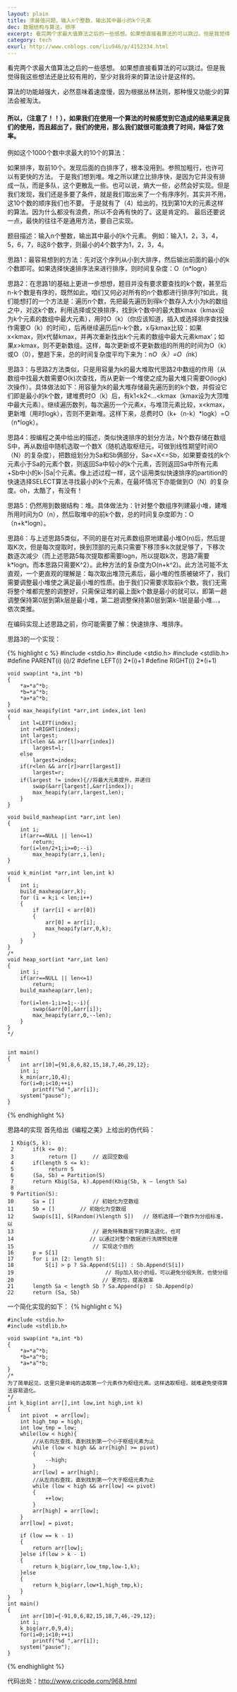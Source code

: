 ```yaml
---
layout: plain
title: 求最值问题，输入n个整数，输出其中最小的k个元素
dec: 数据结构与算法，排序
excerpt: 看完两个求最大值算法之后的一些感想。如果想直接看算法的可以跳过。但是我觉得我这些想法还是比较有用的，至少对我将来的算法设计是这样的。算法的功能越强大，必然意味着速度慢，因为根据丛林法则，那种慢又功能少的算法会被淘汰。所以，（注意了！！），如果我们在使用一个算法的时候感觉到它造成的结果满足我们的使用，
category: tech
exurl: http://www.cnblogs.com/liu946/p/4152334.html
---
```

看完两个求最大值算法之后的一些感想。
如果想直接看算法的可以跳过。但是我觉得我这些想法还是比较有用的，至少对我将来的算法设计是这样的。

算法的功能越强大，必然意味着速度慢，因为根据丛林法则，那种慢又功能少的算法会被淘汰。

#### 所以，（注意了！！），如果我们在使用一个算法的时候感觉到它造成的结果满足我们的使用，而且超出了，我们的使用，那么我们就很可能浪费了时间，降低了效率。

例如这个1000个数中求最大的10个的算法：

如果排序，取前10个。发现后面的白排序了，根本没用到。参照加粗行，也许可以有更快的方法。
于是我们想到堆。堆之所以建立比排序快，是因为它并没有排成一队，而是多队，这个更散乱一些。也可以说，熵大一些，必然会好实现。但是我们发现，我们还是多要了条件，就是我们取出来了一个有序序列，其实并不用，这10个数的顺序我们也不要。
于是就有了（4）给出的，找到第10大的元素这样的算法。因为什么都没有浪费，所以不会再有快的了。这是肯定的。
最后还要说一点，最快的往往不是通用方法，要自己实现。
 

题目描述：输入n个整数，输出其中最小的k个元素。
例如：输入1，2，3，4，5，6，7，8这8个数字，则最小的4个数字为1，2，3，4。


思路1：最容易想到的方法：先对这个序列从小到大排序，然后输出前面的最小的k个数即可。如果选择快速排序法来进行排序，则时间复杂度：O（n*logn）


思路2：在思路1的基础上更进一步想想，题目并没有要求要查找的k个数，甚至后n-k个数是有序的，既然如此，咱们又何必对所有的n个数都进行排序列?如此，我们能想打的一个方法是：遍历n个数，先把最先遍历到得k个数存入大小为k的数组之中，对这k个数，利用选择或交换排序，找到k个数中的最大数kmax（kmax设为k个元素的数组中最大元素），用时O（k）（你应该知道，插入或选择排序查找操作需要O（k）的时间），后再继续遍历后n-k个数，x与kmax比较：如果x<kmax，则x代替kmax，并再次重新找出k个元素的数组中最大元素kmax‘；如果x>kmax，则不更新数组。这样，每次更新或不更新数组的所用的时间为O（k）或O（0），整趟下来，总的时间复杂度平均下来为：n*O（k）=O（n*k）

思路3：与思路2方法类似，只是用容量为k的最大堆取代思路2中数组的作用（从数组中找最大数需要O(k)次查找，而从更新一个堆使之成为最大堆只需要O(logk)次操作）。具体做法如下：用容量为k的最大堆存储最先遍历到的k个数，并假设它们即是最小的k个数，建堆费时O（k）后，有k1<k2<…<kmax（kmax设为大顶堆中最大元素）。继续遍历数列，每次遍历一个元素x，与堆顶元素比较，x<kmax，更新堆（用时logk），否则不更新堆。这样下来，总费时O（k+（n-k）\*logk）=O（n\*logk）。

思路4：按编程之美中给出的描述，类似快速排序的划分方法，N个数存储在数组S中，再从数组中随机选取一个数X（随机选取枢纽元，可做到线性期望时间O（N）的复杂度），把数组划分为Sa和Sb俩部分，Sa<=X<=Sb，如果要查找的k个元素小于Sa的元素个数，则返回Sa中较小的k个元素，否则返回Sa中所有元素+Sb中小的k-\|Sa\|个元素。像上述过程一样，这个运用类似快速排序的partition的快速选择SELECT算法寻找最小的k个元素，在最坏情况下亦能做到O（N）的复杂度。oh，太酷了，有没有！

思路5：仍然用到数据结构：堆。具体做法为：针对整个数组序列建最小堆，建堆所用时间为O（n），然后取堆中的前k个数，总的时间复杂度即为：O（n+k*logn）。

思路6：与上述思路5类似，不同的是在对元素数组原地建最小堆O(n)后，然后提取K次，但是每次提取时，换到顶部的元素只需要下移顶多k次就足够了，下移次数逐次减少（而上述思路5每次提取都需要logn，所以提取k次，思路7需要k*logn。而本思路只需要K^2）。此种方法的复杂度为O(n+k^2)。此方法可能不太直观，一个更直观的理解是：每次取出堆顶元素后，最小堆的性质被破坏了，我们需要调整最小堆使之满足最小堆的性质。由于我们只需要求取前k个数，我们无需将整个堆都完整的调整好，只需保证堆的最上面k个数是最小的就可以，即第一趟调整保持第0层到第k层是最小堆，第二趟调整保持第0层到第k-1层是最小堆…，依次类推。

在编码实现上述思路之前，你可能需要了解：快速排序、堆排序。

思路3的一个实现：

{% highlight c %}
    #include <stdio.h>
    #include <stdio.h>
    #include <stdlib.h>
    #define PARENT(i) (i)/2
    #define LEFT(i) 2*(i)+1
    #define RIGHT(i) 2*(i+1)
     
    void swap(int *a,int *b)
    {
        *a=*a^*b;  
        *b=*a^*b;  
        *a=*a^*b;  
    }
    void max_heapify(int *arr,int index,int len)
    {
        int l=LEFT(index);
        int r=RIGHT(index);
        int largest;
        if(l<len && arr[l]>arr[index])
            largest=l;
        else
            largest=index;
        if(r<len && arr[r]>arr[largest])
            largest=r;
        if(largest != index){//将最大元素提升，并递归
            swap(&arr[largest],&arr[index]);
            max_heapify(arr,largest,len);
        }
    }
     
    void build_maxheap(int *arr,int len)
    {
        int i;
        if(arr==NULL || len<=1)
            return;
        for(i=len/2+1;i>=0;--i)
            max_heapify(arr,i,len);
    }
     
    void k_min(int *arr,int len,int k)
    {
        int i;
        build_maxheap(arr,k);
        for (i = k;i < len;i++)
        {
            if (arr[i] < arr[0])
            {
                arr[0] = arr[i];
                max_heapify(arr,0,k);
            }
        }
    }
    /*
    void heap_sort(int *arr,int len)
    {
        int i;
        if(arr==NULL || len<=1)
            return;
        build_maxheap(arr,len);
        
        for(i=len-1;i>=1;--i){
            swap(&arr[0],&arr[i]);
            max_heapify(arr,0,--len);
        }
    }
    */
     
     
    int main()
    {
        int arr[10]={91,8,6,82,15,18,7,46,29,12};
        int i;
        k_min(arr,10,4);
        for(i=0;i<10;++i)
            printf("%d ",arr[i]);
        system("pause");
    }
{% endhighlight %}

 思路4的实现
首先给出《编程之美》上给出的伪代码：

 

     1 Kbig(S, k):  
     2      if(k <= 0):  
     3           return []     // 返回空数组  
     4      if(length S <= k):  
     5           return S  
     6      (Sa, Sb) = Partition(S)  
     7      return Kbig(Sa, k).Append(Kbig(Sb, k – length Sa)  
     8   
     9 Partition(S):  
    10      Sa = []            // 初始化为空数组  
    11      Sb = []        // 初始化为空数组  
    12      Swap(s[1], S[Random()%length S])   // 随机选择一个数作为分组标准，以  
    13                         // 避免特殊数据下的算法退化，也可  
    14                        // 以通过对整个数据进行洗牌预处理  
    15                         // 实现这个目的  
    16      p = S[1]  
    17      for i in [2: length S]:  
    18          S[i] > p ? Sa.Append(S[i]) : Sb.Append(S[i])  
    19                             // 将p加入较小的组，可以避免分组失败，也使分组  
    20                            // 更均匀，提高效率  
    21      length Sa < length Sb ? Sa.Append(p) : Sb.Append(p)  
    22      return (Sa, Sb)  

一个简化实现的如下：
{% highlight c %}

    #include <stdio.h>
    #include <stdlib.h>
 
    void swap(int *a,int *b)
    {
        *a=*a^*b;  
        *b=*a^*b;  
        *a=*a^*b;  
    }
    /*
    为了简单起见，这里只是单纯的选取第一个元素作为枢纽元素。这样选取枢纽，就难避免使得算法容易退化。
    */
    int k_big(int arr[],int low,int high,int k)
    {
        int pivot  = arr[low];
        int high_tmp = high;
        int low_tmp = low;
        while(low < high){
            //从右向左查找，直到找到第一个小于枢纽元素为止
            while (low < high && arr[high] >= pivot)
            {
                --high;
            }
            arr[low] = arr[high];
            //从左向右查找，直到找到第一个大于枢纽元素为止
            while (low < high && arr[low] <= pivot)
            {
                ++low;
            }
            arr[high] = arr[low];
        }
        arr[low] = pivot;
 
        if (low == k - 1)
        {
            return arr[low];
        }else if(low > k - 1)
        {
            return k_big(arr,low_tmp,low-1,k);
        }else
        {
            return k_big(arr,low+1,high_tmp,k);
        }
    }
    int main()
    {
        int arr[10]={-91,0,6,82,15,18,7,46,-29,12};
        int i;
        k_big(arr,0,9,4);
        for(i=0;i<10;++i)
            printf("%d ",arr[i]);
        system("pause");
    }
{% endhighlight %}

 代码出处：http://www.cricode.com/968.html
